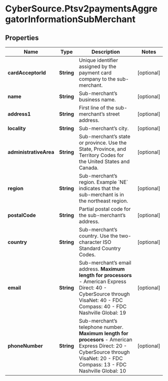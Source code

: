 # CyberSource.Ptsv2paymentsAggregatorInformationSubMerchant

## Properties
Name | Type | Description | Notes
------------ | ------------- | ------------- | -------------
**cardAcceptorId** | **String** | Unique identifier assigned by the payment card company to the sub-merchant. | [optional] 
**name** | **String** | Sub-merchant’s business name. | [optional] 
**address1** | **String** | First line of the sub-merchant’s street address. | [optional] 
**locality** | **String** | Sub-merchant’s city. | [optional] 
**administrativeArea** | **String** | Sub-merchant’s state or province. Use the State, Province, and Territory Codes for the United States and Canada.  | [optional] 
**region** | **String** | Sub-merchant’s region. Example &#x60;NE&#x60; indicates that the sub-merchant is in the northeast region. | [optional] 
**postalCode** | **String** | Partial postal code for the sub-merchant’s address. | [optional] 
**country** | **String** | Sub-merchant’s country. Use the two-character ISO Standard Country Codes. | [optional] 
**email** | **String** | Sub-merchant’s email address.  **Maximum length for processors**   - American Express Direct: 40  - CyberSource through VisaNet: 40  - FDC Compass: 40  - FDC Nashville Global: 19  | [optional] 
**phoneNumber** | **String** | Sub-merchant’s telephone number.  **Maximum length for procesors**   - American Express Direct: 20  - CyberSource through VisaNet: 20  - FDC Compass: 13  - FDC Nashville Global: 10  | [optional] 


